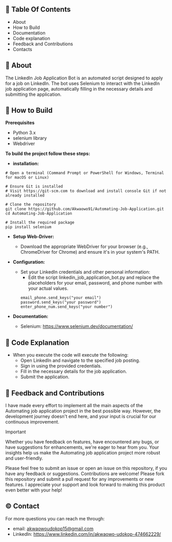 ##  📖 Table Of Contents
- About
- How to Build
- Documentation
- Code explanation
- Feedback and Contributions
- Contacts

## 🚀 About
The LinkedIn Job Application Bot is an automated script designed to apply for a job on LinkedIn. The bot uses Selenium to interact with the LinkedIn job application page, automatically filling in the necessary details and submitting the application.

## 📝 How to Build
**Prerequisites**
  - Python 3.x
  - selenium library
  - Webdriver

**To build the project follow these steps:**
  - **installation:**
```shell
# Open a terminal (Command Prompt or PowerShell for Windows, Terminal for macOS or Linux)

# Ensure Git is installed
# Visit https://git-scm.com to download and install console Git if not already installed
            
# Clone the repository
git clone https://github.com/Akwaowo91/Automating-Job-Application.git
cd Automating-Job-Application       

# Install the required package
pip install selenium
```
  - **Setup Web-Driver:**
      - Download the appropriate WebDriver for your browser (e.g., ChromeDriver for Chrome) and ensure it's in your system's PATH.
        
  - **Configuration:**
      - Set your LinkedIn credentials and other personal information:
          - Edit the script linkedin_job_application_bot.py and replace the placeholders for your email, password, and phone number with your actual values.
        ```shell
        email_phone.send_keys("your email")
        password.send_keys("your password")
        enter_phone_num.send_keys("your number")
        ```

   - **Documentation:**
     - Selenium: https://www.selenium.dev/documentation/
    
## 📄 Code Explanation
   - When you execute the code will execute the following:
       - Open LinkedIn and navigate to the specified job posting.
       - Sign in using the provided credentials.
       - Fill in the necessary details for the job application.
       - Submit the application.

## 🤝 Feedback and Contributions
I have made every effort to implement all the main aspects of the Automating job application project in the best possible way. However, the development journey doesn't end here, and your input is crucial for our continuous improvement.

> [!IMPORTANT]
> Whether you have feedback on features, have encountered any bugs, or have suggestions for enhancements, we're eager to hear from you. Your insights help us make the Automating job application project more robust and user-friendly.

Please feel free to submit an issue or open an issue on this repository, if you have any feedback or suggestions.
Contributions are welcome! Please fork this repository and submit a pull request for any improvements or new features.
I appreciate your support and look forward to making this product even better with your help!

## ©️ Contact
For more questions you can reach me through:  
- email: akwaowoudokop15@gmail.com
- LinkedIn: https://www.linkedin.com/in/akwaowo-udokop-474662229/
